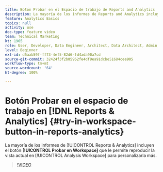 ```yaml
---
title: Botón Probar en el Espacio de trabajo de Reports and Analytics
description: La mayoría de los informes de Reports and Analytics incluyen el botón Probar en Workspace que le permite reproducir la vista actual en Analysis Workspace para seguir personalizándola.
feature: Analytics Basics
topics: null
activity: use
doc-type: feature video
team: Technical Marketing
kt: 1965
role: User, Developer, Data Engineer, Architect, Data Architect, Admin, Leader
level: Beginner
exl-id: d5aab59f-ff73-4ef5-82d6-fd4ada90a7cd
source-git-commit: 32424f3f2b05952fe4df9ea91dcbe51684cee905
workflow-type: tm+mt
source-wordcount: '64'
ht-degree: 100%

---
```


# Botón Probar en el espacio de trabajo en [!DNL Reports & Analytics] {#try-in-workspace-button-in-reports-analytics}

La mayoría de los informes de [!UICONTROL Reports &amp; Analytics] incluyen el botón **[!UICONTROL Probar en Workspace]** que le permite reproducir la vista actual en [!UICONTROL Analysis Workspace] para personalizarla más.

>[!VIDEO](https://video.tv.adobe.com/v/23959/?quality=12)
